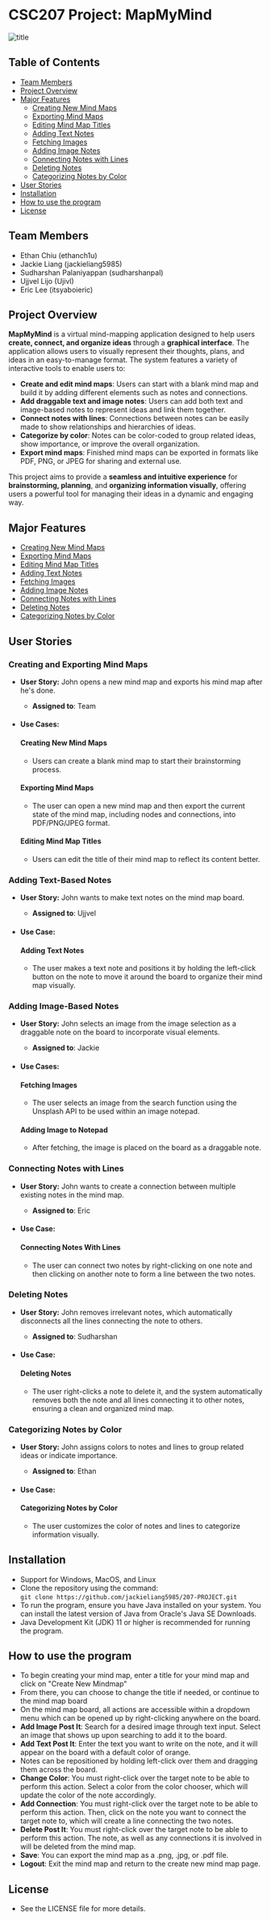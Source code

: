 # CSC207 Project: MapMyMind

![title](MapMyMindScreenshot.png)

## Table of Contents
- [Team Members](#team-members)
- [Project Overview](#project-overview)
- [Major Features](#major-features)
  - [Creating New Mind Maps](#creating-new-mind-maps)
  - [Exporting Mind Maps](#exporting-mind-maps)
  - [Editing Mind Map Titles](#editing-mind-map-titles)
  - [Adding Text Notes](#adding-text-notes)
  - [Fetching Images](#fetching-images)
  - [Adding Image Notes](#adding-image-to-notepad)
  - [Connecting Notes with Lines](#connecting-notes-with-lines)
  - [Deleting Notes](#deleting-notes)
  - [Categorizing Notes by Color](#categorizing-notes-by-color)
- [User Stories](#user-stories)
- [Installation](#installation)
- [How to use the program](#how-to-use-the-program)
- [License](#license)

## Team Members
* Ethan Chiu (ethanch1u)
* Jackie Liang (jackieliang5985)
* Sudharshan Palaniyappan (sudharshanpal)
* Ujjvel Lijo (Ujivl)
* Eric Lee (itsyaboieric)

## Project Overview

**MapMyMind** is a virtual mind-mapping application designed to help users **create, connect, and organize ideas** through a **graphical interface**. The application allows users to visually represent their thoughts, plans, and ideas in an easy-to-manage format. The system features a variety of interactive tools to enable users to:

- **Create and edit mind maps**: Users can start with a blank mind map and build it by adding different elements such as notes and connections.
- **Add draggable text and image notes**: Users can add both text and image-based notes to represent ideas and link them together.
- **Connect notes with lines**: Connections between notes can be easily made to show relationships and hierarchies of ideas.
- **Categorize by color**: Notes can be color-coded to group related ideas, show importance, or improve the overall organization.
- **Export mind maps**: Finished mind maps can be exported in formats like PDF, PNG, or JPEG for sharing and external use.

This project aims to provide a **seamless and intuitive experience** for **brainstorming, planning**, and **organizing information visually**, offering users a powerful tool for managing their ideas in a dynamic and engaging way.

## Major Features
- [Creating New Mind Maps](#creating-new-mind-maps)
- [Exporting Mind Maps](#exporting-mind-maps)
- [Editing Mind Map Titles](#editing-mind-map-titles)
- [Adding Text Notes](#adding-text-notes)
- [Fetching Images](#fetching-images)
- [Adding Image Notes](#adding-image-to-notepad)
- [Connecting Notes with Lines](#connecting-notes-with-lines)
- [Deleting Notes](#deleting-notes)
- [Categorizing Notes by Color](#categorizing-notes-by-color)

## User Stories

### Creating and Exporting Mind Maps

- **User Story:** John opens a new mind map and exports his mind map after he's done.
  - **Assigned to**: Team

- #### Use Cases:
  #### **Creating New Mind Maps**
  - Users can create a blank mind map to start their brainstorming process.
  
  #### **Exporting Mind Maps**
  - The user can open a new mind map and then export the current state of the mind map, including nodes and connections, into PDF/PNG/JPEG format.

  #### **Editing Mind Map Titles**
  - Users can edit the title of their mind map to reflect its content better.

### Adding Text-Based Notes

- **User Story:** John wants to make text notes on the mind map board.
  - **Assigned to**: Ujjvel

- #### Use Case:
  #### **Adding Text Notes**
  - The user makes a text note and positions it by holding the left-click button on the note to move it around the board to organize their mind map visually.

### Adding Image-Based Notes

- **User Story:** John selects an image from the image selection as a draggable note on the board to incorporate visual elements.
  - **Assigned to**: Jackie

- #### Use Cases:
  #### **Fetching Images**
  - The user selects an image from the search function using the Unsplash API to be used within an image notepad.

  #### **Adding Image to Notepad**
  - After fetching, the image is placed on the board as a draggable note.

### Connecting Notes with Lines

- **User Story:** John wants to create a connection between multiple existing notes in the mind map.
  - **Assigned to**: Eric

- #### Use Case:
  #### **Connecting Notes With Lines**
  - The user can connect two notes by right-clicking on one note and then clicking on another note to form a line between the two notes.

### Deleting Notes

- **User Story:** John removes irrelevant notes, which automatically disconnects all the lines connecting the note to others.
  - **Assigned to**: Sudharshan

- #### Use Case:
  #### **Deleting Notes**
  - The user right-clicks a note to delete it, and the system automatically removes both the note and all lines connecting it to other notes, ensuring a clean and organized mind map.

### Categorizing Notes by Color

- **User Story:** John assigns colors to notes and lines to group related ideas or indicate importance.
  - **Assigned to**: Ethan

- #### Use Case:
  #### **Categorizing Notes by Color**
  - The user customizes the color of notes and lines to categorize information visually.

## Installation
* Support for Windows, MacOS, and Linux
* Clone the repository using the command:  
  `git clone https://github.com/jackieliang5985/207-PROJECT.git`
* To run the program, ensure you have Java installed on your system. You can install the latest version of Java from Oracle's Java SE Downloads.
* Java Development Kit (JDK) 11 or higher is recommended for running the program.

## How to use the program
* To begin creating your mind map, enter a title for your mind map and click on "Create New Mindmap"
* From there, you can choose to change the title if needed, or continue to the mind map board
* On the mind map board, all actions are accessible within a dropdown menu which can be opened up by right-clicking anywhere on the board.
* **Add Image Post It**: Search for a desired image through text input. Select an image that shows up upon searching to add it to the board.
* **Add Text Post It**: Enter the text you want to write on the note, and it will appear on the board with a default color of orange.
* Notes can be repositioned by holding left-click over them and dragging them across the board.
* **Change Color**: You must right-click over the target note to be able to perform this action. Select a color from the color chooser, which will update the color of the note accordingly.
* **Add Connection**: You must right-click over the target note to be able to perform this action. Then, click on the note you want to connect the target note to, which will create a line connecting the two notes.
* **Delete Post It**: You must right-click over the target note to be able to perform this action. The note, as well as any connections it is involved in will be deleted from the mind map.
* **Save**: You can export the mind map as a .png, .jpg, or .pdf file.
* **Logout**: Exit the mind map and return to the create new mind map page.

## License
* See the LICENSE file for more details.
